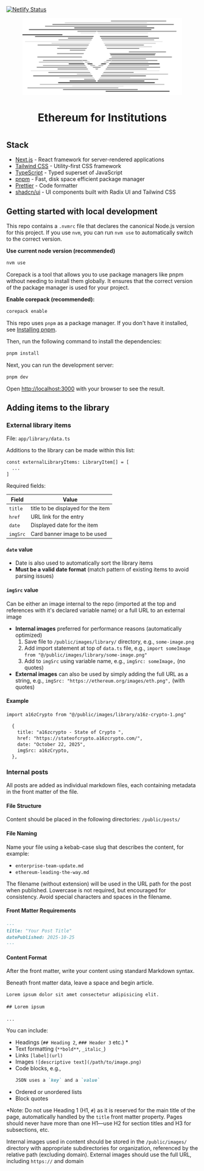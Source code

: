 [![Netlify Status](https://api.netlify.com/api/v1/badges/e8e487f1-b459-4b2a-bade-c030e1cab733/deploy-status?branch=main)](https://app.netlify.com/projects/institutions-subdomain/deploys)

<div align="center" style="margin-top: 1em; margin-bottom: 3em;">
  <a href="https://institutions.ethereum.org"><img alt="ethereum institutions logo" src="./public/images/banners/black-white-site-hero.svg" alt="institutions.ethereum.org" width="420"></a>
  <h1>Ethereum for Institutions</h1>
</div>

## Stack

- [Next.js](https://nextjs.org/) - React framework for server-rendered applications
- [Tailwind CSS](https://tailwindcss.com/) - Utility-first CSS framework
- [TypeScript](https://www.typescriptlang.org/) - Typed superset of JavaScript
- [pnpm](https://pnpm.io/) - Fast, disk space efficient package manager
- [Prettier](https://prettier.io/) - Code formatter
- [shadcn/ui](https://ui.shadcn.com/) - UI components built with Radix UI and Tailwind CSS

## Getting started with local development

This repo contains a `.nvmrc` file that declares the canonical Node.js version for this project. If you use `nvm`, you can run `nvm use` to automatically switch to the correct version.

**Use current node version (recommended)**

```sh
nvm use
```

Corepack is a tool that allows you to use package managers like pnpm without needing to install them globally. It ensures that the correct version of the package manager is used for your project.

**Enable corepack (recommended):**

```sh
corepack enable
```

This repo uses `pnpm` as a package manager. If you don't have it installed, see [Installing pnpm](https://pnpm.io/installation).

Then, run the following command to install the dependencies:

```bash
pnpm install
```

Next, you can run the development server:

```bash
pnpm dev
```

Open [http://localhost:3000](http://localhost:3000) with your browser to see the result.

## Adding items to the library

### External library items

File: `app/library/data.ts`

Additions to the library can be made within this list:

```tsx
const externalLibraryItems: LibraryItem[] = [
  ...
]
```

Required fields:

| Field    | Value                              |
| -------- | ---------------------------------- |
| `title`  | title to be displayed for the item |
| `href`   | URL link for the entry             |
| `date`   | Displayed date for the item        |
| `imgSrc` | Card banner image to be used       |

#### `date` value

- Date is also used to automatically sort the library items
- **Must be a valid date format** (match pattern of existing items to avoid parsing issues)

#### `imgSrc` value

Can be either an image internal to the repo (imported at the top and references with it's declared variable name) or a full URL to an external image

- **Internal images** preferred for performance reasons (automatically optimized)
  1. Save file to `/public/images/library/` directory, e.g., `some-image.png`
  2. Add import statement at top of `data.ts` file, e.g., `import someImage from "@/public/images/library/some-image.png"`
  3. Add to `imgSrc` using variable name, e.g., `imgSrc: someImage,` (no quotes)
- **External images** can also be used by simply adding the full URL as a string, e.g., `imgSrc: "https://ethereum.org/images/eth.png",` (with quotes)

#### Example

```tsx
import a16zCrypto from "@/public/images/library/a16z-crypto-1.png"
```

```tsx
  {
    title: "a16zcrypto - State of Crypto ",
    href: "https://stateofcrypto.a16zcrypto.com/",
    date: "October 22, 2025",
    imgSrc: a16zCrypto,
  },
```

### Internal posts

All posts are added as individual markdown files, each containing metadata in the front matter of the file.

#### File Structure

Content should be placed in the following directories: `/public/posts/`

#### File Naming

Name your file using a kebab-case slug that describes the content, for example:

- `enterprise-team-update.md`
- `ethereum-leading-the-way.md`

The filename (without extension) will be used in the URL path for the post when published. Lowercase is not required, but encouraged for consistency. Avoid special characters and spaces in the filename.

#### Front Matter Requirements

```markdown
---
title: "Your Post Title"
datePublished: 2025-10-25
---
```

#### Content Format

After the front matter, write your content using standard Markdown syntax.

Beneath front matter data, leave a space and begin article.

```
Lorem ipsum dolor sit amet consectetur adipisicing elit.

## Lorem ipsum

...
```

You can include:

- Headings (`## Heading 2`, `### Header 3` etc.) \*
- Text formatting (`**bold**`, `_italic_`)
- Links `[label](url)`
- Images `![descriptive text](/path/to/image.png)`
- Code blocks, e.g.,
  ```markdown
  JSON uses a `key` and a `value`
  ```
- Ordered or unordered lists
- Block quotes

\*Note: Do not use Heading 1 (H1, `#`) as it is reserved for the main title of the page, automatically handled by the `title` front matter property. Pages should never have more than one H1—use H2 for section titles and H3 for subsections, etc.

Internal images used in content should be stored in the `/public/images/` directory with appropriate subdirectories for organization, referenced by the relative path (excluding domain). External images should use the full URL, including `https://` and domain
